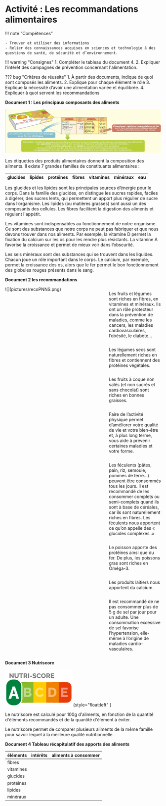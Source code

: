 # Activité : Les recommandations alimentaires

!!! note "Compétences"

    - Trouver et utiliser des informations 
    - Relier des connaissances acquises en sciences et technologie à des questions de santé, de sécurité et d’environnement.


!!! warning "Consignes"
    1. Compléter le tableau du document 4.
    2. Expliquer l’intérêt des campagnes de prévention concernant l'alimentation.
    
??? bug "Critères de réussite"
    1. À partir des documents, indique de quoi sont composés les aliments.
    2. Explique pour chaque élément le rôle
    3. Explique la nécessité d’avoir une alimentation variée et équilibrée.
    4. Expliquer à quoi servent les recommandations


**Document 1 : Les principaux composants des aliments** 

![](pictures/compoAlim.png)

Les étiquettes des produits alimentaires donnent la composition des aliments. Il existe 7 grandes familles de constituants alimentaires :

<table>
<thead>
<tr>
<th>glucides
</th>
<th>lipides
</th>
<th>protéines
</th>
<th>fibres
</th>
<th>vitamines
</th>
<th>minéraux
</th>
<th>eau
</th>

</tr>
</thead>
</table>

Les glucides et les lipides sont les principales sources d’énergie pour le corps. 
Dans la famille des glucides, on distingue les sucres rapides, faciles à digérer, des sucres lents, qui permettent un apport plus régulier de sucre dans l’organisme.
Les lipides (ou matières grasses) sont aussi un des composants des cellules.
Les fibres facilitent la digestion des aliments et régulent l'appétit.

Les vitamines sont indispensables au fonctionnement de notre organisme. Ce sont des substances que notre corps ne peut pas fabriquer et que nous devons trouver dans nos aliments. Par exemple, la vitamine D permet la fixation du calcium sur les os pour les rendre plus résistants.
La vitamine A favorise la croissance et permet de mieux voir dans l’obscurité.

Les sels minéraux sont des substances qui se trouvent dans les liquides. Chacun joue un rôle important dans le corps. Le calcium, par exemple, permet la croissance des os, alors que le fer permet le bon fonctionnement des globules rouges présents dans le sang.




**Document 2 les recommandations**

<div markdown style="display: flex; flex-direction:row;">

<div markdown style="display: flex; flex-direction:column; flex: 2 1 0">
![](pictures/recoPNNS.png)
</div>

<div markdown style="display: flex; flex-direction:column; flex: 1 1 0">

Les fruits et légumes sont riches en fibres, en vitamines et minéraux. Ils ont un rôle protecteur dans la prévention de maladies, comme les cancers, les maladies cardiovasculaires, l’obésité, le diabète… 

Les légumes secs sont naturellement riches en fibres et contiennent des protéines végétales. 

Les fruits à coque non salés (et non sucrés et sans chocolat) sont riches en bonnes graisses.

Faire de l’activité physique permet d’améliorer votre qualité de vie et votre bien-être et, à plus long terme, vous aide à prévenir certaines maladies et votre forme.

Les féculents (pâtes, pain, riz, semoule, pommes de terre…) peuvent être consommés tous les jours. Il est recommandé de les consommer complets ou semi-complets quand ils sont à base de céréales, car ils sont naturellement riches en fibres. Les féculents nous apportent ce qu’on appelle des « glucides complexes .» 

Le poisson apporte des protéines ainsi que du fer. De plus, les poissons gras sont riches en Oméga-3. 

Les produits laitiers nous apportent du calcium.

Il est recommandé de ne pas consommer plus de 5 g de sel par jour pour un adulte. Une consommation excessive de sel favorise l’hypertension, elle-même à l’origine de maladies cardio-vasculaires.

</div>
</div>


**Document 3 Nutriscore**

![](pictures/nutriscore.png){style="float:left" }

Le nutriscore est calculé pour 100g d'aliments, en fonction de la quantité d'éléments recommandés et de la quantité d'élément à éviter.

Le nutriscore permet de comparer plusieurs aliments de la même famille pour savoir lequel à la meilleure qualité nutritionnelle.


**Document 4 Tableau récapitulatif des apports des aliments**

|  éléments | intérêts  | aliments à consommer |
|---|---|---|
|  fibres |    |   |
| vitamines |    |   |
| glucides |    |   |
|  protéines |    |   |
| lipides  |    |   |
|  minéraux |    |   |
